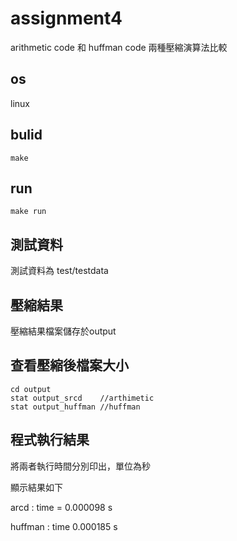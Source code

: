 # assignment4
arithmetic code 和 huffman code 兩種壓縮演算法比較
## os
linux 
## bulid
    make 
## run
    make run
## 測試資料
測試資料為 test/testdata 
## 壓縮結果
壓縮結果檔案儲存於output
## 查看壓縮後檔案大小
    cd output
    stat output_srcd    //arthimetic 
    stat output_huffman //huffman
## 程式執行結果
將兩者執行時間分別印出，單位為秒

顯示結果如下

arcd : time = 0.000098 s

huffman : time 0.000185 s